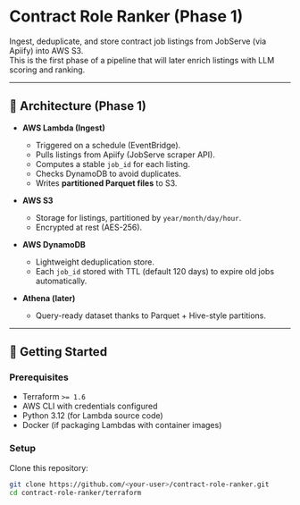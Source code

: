 # Contract Role Ranker (Phase 1)

Ingest, deduplicate, and store contract job listings from JobServe (via Apiify) into AWS S3.  
This is the first phase of a pipeline that will later enrich listings with LLM scoring and ranking.

---

## 📌 Architecture (Phase 1)

- **AWS Lambda (Ingest)**
  - Triggered on a schedule (EventBridge).
  - Pulls listings from Apiify (JobServe scraper API).
  - Computes a stable `job_id` for each listing.
  - Checks DynamoDB to avoid duplicates.
  - Writes **partitioned Parquet files** to S3.

- **AWS S3**
  - Storage for listings, partitioned by `year/month/day/hour`.
  - Encrypted at rest (AES-256).

- **AWS DynamoDB**
  - Lightweight deduplication store.
  - Each `job_id` stored with TTL (default 120 days) to expire old jobs automatically.

- **Athena (later)**
  - Query-ready dataset thanks to Parquet + Hive-style partitions.

---

## 🚀 Getting Started

### Prerequisites
- Terraform `>= 1.6`
- AWS CLI with credentials configured
- Python 3.12 (for Lambda source code)
- Docker (if packaging Lambdas with container images)

### Setup

Clone this repository:

```bash
git clone https://github.com/<your-user>/contract-role-ranker.git
cd contract-role-ranker/terraform